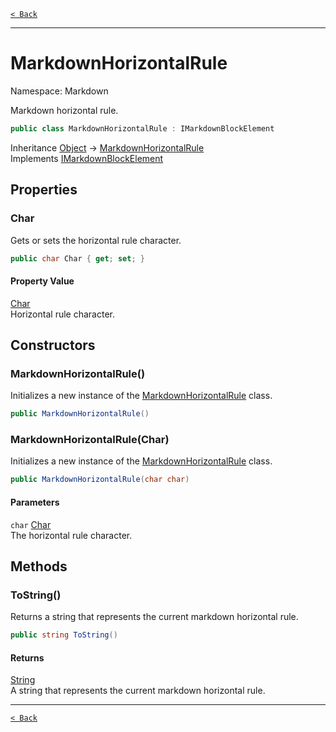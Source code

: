 [`< Back`](./)

---

# MarkdownHorizontalRule

Namespace: Markdown

Markdown horizontal rule.

```csharp
public class MarkdownHorizontalRule : IMarkdownBlockElement
```

Inheritance [Object](https://docs.microsoft.com/en-us/dotnet/api/system.object) → [MarkdownHorizontalRule](./markdown.markdownhorizontalrule)<br>
Implements [IMarkdownBlockElement](./markdown.imarkdownblockelement)

## Properties

### **Char**

Gets or sets the horizontal rule character.

```csharp
public char Char { get; set; }
```

#### Property Value

[Char](https://docs.microsoft.com/en-us/dotnet/api/system.char)<br>
Horizontal rule character.

## Constructors

### **MarkdownHorizontalRule()**

Initializes a new instance of the [MarkdownHorizontalRule](./markdown.markdownhorizontalrule) class.

```csharp
public MarkdownHorizontalRule()
```

### **MarkdownHorizontalRule(Char)**

Initializes a new instance of the [MarkdownHorizontalRule](./markdown.markdownhorizontalrule) class.

```csharp
public MarkdownHorizontalRule(char char)
```

#### Parameters

`char` [Char](https://docs.microsoft.com/en-us/dotnet/api/system.char)<br>
The horizontal rule character.

## Methods

### **ToString()**

Returns a string that represents the current markdown horizontal rule.

```csharp
public string ToString()
```

#### Returns

[String](https://docs.microsoft.com/en-us/dotnet/api/system.string)<br>
A string that represents the current markdown horizontal rule.

---

[`< Back`](./)
